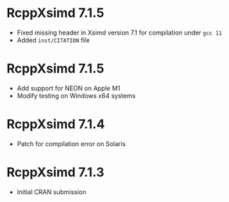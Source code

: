 # RcppXsimd 7.1.5

- Fixed missing header <limits> in Xsimd version 7.1 for compilation under `gcc 11`
- Added `inst/CITATION` file

# RcppXsimd 7.1.5

- Add support for NEON on Apple M1
- Modify testing on Windows x64 systems

# RcppXsimd 7.1.4

- Patch for compilation error on Solaris

# RcppXsimd 7.1.3

- Initial CRAN submission
